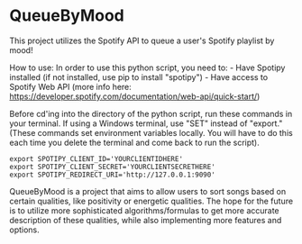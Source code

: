 # QueueByMood
This project utilizes the Spotify API to queue a user's Spotify playlist by mood!

How to use:
In order to use this python script, you need to:
    - Have Spotipy installed (if not installed, use pip to install "spotipy")
    - Have access to Spotify Web API (more info here: https://developer.spotify.com/documentation/web-api/quick-start/) 

Before cd'ing into the directory of the python script, run these commands in your terminal. If using a Windows terminal, use "SET" instead of "export." (These commands set environment variables locally. You will have to do this each time you delete the terminal and come back to run the script).

```
export SPOTIPY_CLIENT_ID='YOURCLIENTIDHERE'
export SPOTIPY_CLIENT_SECRET='YOURCLIENTSECRETHERE'
export SPOTIPY_REDIRECT_URI='http://127.0.0.1:9090'
```

QueueByMood is a project that aims to allow users to sort songs based on certain qualities, like positivity or energetic qualities. The hope for the future is to utilize more sophisticated algorithms/formulas to get more accurate description of these qualities, while also implementing more features and options.
